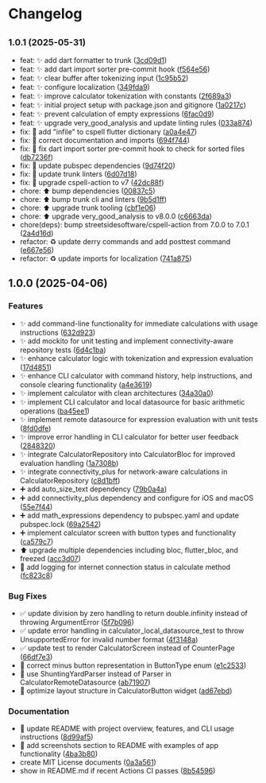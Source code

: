 # Changelog

## <small>1.0.1 (2025-05-31)</small>

- feat: ✨ add dart formatter to trunk ([3cd09d1](https://github.com/AndrewDongminYoo/flutter_calculator_app/commit/3cd09d1))
- feat: ✨ add dart import sorter pre-commit hook ([f564e56](https://github.com/AndrewDongminYoo/flutter_calculator_app/commit/f564e56))
- feat: ✨ clear buffer after tokenizing input ([1c95b52](https://github.com/AndrewDongminYoo/flutter_calculator_app/commit/1c95b52))
- feat: ✨ configure localization ([349fda9](https://github.com/AndrewDongminYoo/flutter_calculator_app/commit/349fda9))
- feat: ✨ improve calculator tokenization with constants ([2f689a3](https://github.com/AndrewDongminYoo/flutter_calculator_app/commit/2f689a3))
- feat: ✨ initial project setup with package.json and gitignore ([1a0217c](https://github.com/AndrewDongminYoo/flutter_calculator_app/commit/1a0217c))
- feat: ✨ prevent calculation of empty expressions ([6fac0d9](https://github.com/AndrewDongminYoo/flutter_calculator_app/commit/6fac0d9))
- feat: ✨ upgrade very_good_analysis and update linting rules ([033a874](https://github.com/AndrewDongminYoo/flutter_calculator_app/commit/033a874))
- fix: 🐛 add "infile" to cspell flutter dictionary ([a0a4e47](https://github.com/AndrewDongminYoo/flutter_calculator_app/commit/a0a4e47))
- fix: 🐛 correct documentation and imports ([694f744](https://github.com/AndrewDongminYoo/flutter_calculator_app/commit/694f744))
- fix: 🐛 fix dart import sorter pre-commit hook to check for sorted files ([db7236f](https://github.com/AndrewDongminYoo/flutter_calculator_app/commit/db7236f))
- fix: 🐛 update pubspec dependencies ([9d74f20](https://github.com/AndrewDongminYoo/flutter_calculator_app/commit/9d74f20))
- fix: 🐛 update trunk linters ([6d07d18](https://github.com/AndrewDongminYoo/flutter_calculator_app/commit/6d07d18))
- fix: 🐛 upgrade cspell-action to v7 ([42dc88f](https://github.com/AndrewDongminYoo/flutter_calculator_app/commit/42dc88f))
- chore: ⬆️ bump dependencies ([00837c5](https://github.com/AndrewDongminYoo/flutter_calculator_app/commit/00837c5))
- chore: ⬆️ bump trunk cli and linters ([9b5d1ff](https://github.com/AndrewDongminYoo/flutter_calculator_app/commit/9b5d1ff))
- chore: ⬆️ upgrade trunk tooling ([cbf1e06](https://github.com/AndrewDongminYoo/flutter_calculator_app/commit/cbf1e06))
- chore: ⬆️ upgrade very_good_analysis to v8.0.0 ([c6663da](https://github.com/AndrewDongminYoo/flutter_calculator_app/commit/c6663da))
- chore(deps): bump streetsidesoftware/cspell-action from 7.0.0 to 7.0.1 ([2a4d16d](https://github.com/AndrewDongminYoo/flutter_calculator_app/commit/2a4d16d))
- refactor: ♻️ update derry commands and add posttest command ([e667e56](https://github.com/AndrewDongminYoo/flutter_calculator_app/commit/e667e56))
- refactor: ♻️ update imports for localization ([741a875](https://github.com/AndrewDongminYoo/flutter_calculator_app/commit/741a875))

## 1.0.0 (2025-04-06)

### Features

- ✨ add command-line functionality for immediate calculations with usage instructions ([632d923](https://github.com/AndrewDongminYoo/flutter_calculator_app/commit/632d923dfbeae25a6a0607f8b3da5f22469c82b3))
- ✨ add mockito for unit testing and implement connectivity-aware repository tests ([6d4c1ba](https://github.com/AndrewDongminYoo/flutter_calculator_app/commit/6d4c1ba8e74f27c0abbc455441f339fac679bb42))
- ✨ enhance calculator logic with tokenization and expression evaluation ([17d4851](https://github.com/AndrewDongminYoo/flutter_calculator_app/commit/17d48516327269c04b1aeb61df7c58000e282eaa))
- ✨ enhance CLI calculator with command history, help instructions, and console clearing functionality ([a4e3619](https://github.com/AndrewDongminYoo/flutter_calculator_app/commit/a4e36194d74a56b21cd5b3c9a3e6d977a469457a))
- ✨ implement calculator with clean architectures ([34a30a0](https://github.com/AndrewDongminYoo/flutter_calculator_app/commit/34a30a07eab5441898d898a89eb4479d256db241))
- ✨ implement CLI calculator and local datasource for basic arithmetic operations ([ba45ee1](https://github.com/AndrewDongminYoo/flutter_calculator_app/commit/ba45ee1b7981c3380852ecd7f493dcbaf59274da))
- ✨ implement remote datasource for expression evaluation with unit tests ([8fd0dfe](https://github.com/AndrewDongminYoo/flutter_calculator_app/commit/8fd0dfe6021307ed58211b31943ff385452d6ca5))
- ✨ improve error handling in CLI calculator for better user feedback ([2848320](https://github.com/AndrewDongminYoo/flutter_calculator_app/commit/2848320a2bad6d25500be4ea73ab9965fd3b932b))
- ✨ integrate CalculatorRepository into CalculatorBloc for improved evaluation handling ([1a7308b](https://github.com/AndrewDongminYoo/flutter_calculator_app/commit/1a7308b1c323bb55f38cb154cc69332c2fb79fc5))
- ✨ integrate connectivity_plus for network-aware calculations in CalculatorRepository ([c8d1bff](https://github.com/AndrewDongminYoo/flutter_calculator_app/commit/c8d1bff6452366f5ad50d29ac67e679b880230d2))
- ➕ add auto_size_text dependency ([79b0a4a](https://github.com/AndrewDongminYoo/flutter_calculator_app/commit/79b0a4a594d6a62bc787b3731d2aca39acd94c99))
- ➕ add connectivity_plus dependency and configure for iOS and macOS ([55e7f44](https://github.com/AndrewDongminYoo/flutter_calculator_app/commit/55e7f44e48b9185d470fd5ef9ce4569d49249eb3))
- ➕ add math_expressions dependency to pubspec.yaml and update pubspec.lock ([69a2542](https://github.com/AndrewDongminYoo/flutter_calculator_app/commit/69a254296ef3421f123aa0c418e9ae1115a707b3))
- ➕ implement calculator screen with button types and functionality ([ca579c7](https://github.com/AndrewDongminYoo/flutter_calculator_app/commit/ca579c7584d65c822c7b2f4f801f909becd826c4))
- ⬆️ upgrade multiple dependencies including bloc, flutter_bloc, and freezed ([acc3d07](https://github.com/AndrewDongminYoo/flutter_calculator_app/commit/acc3d078bca63165f3bdc3634e8e6fbfb34422f7))
- 🎯 add logging for internet connection status in calculate method ([fc823c8](https://github.com/AndrewDongminYoo/flutter_calculator_app/commit/fc823c8441546d8653eb236b8efce39a84166654))

### Bug Fixes

- ✅ update division by zero handling to return double.infinity instead of throwing ArgumentError ([5f7b096](https://github.com/AndrewDongminYoo/flutter_calculator_app/commit/5f7b096948a9a5f441384c3e8fba19a371b0a52a))
- ✅ update error handling in calculator_local_datasource_test to throw UnsupportedError for invalid number format ([4f3148a](https://github.com/AndrewDongminYoo/flutter_calculator_app/commit/4f3148a0a5b36e6de4be5d70d2940081d696986f))
- ✅ update test to render CalculatorScreen instead of CounterPage ([66df7e3](https://github.com/AndrewDongminYoo/flutter_calculator_app/commit/66df7e3e81c0d1fa3fb44c8c0d528df6e4df5079))
- 🐛 correct minus button representation in ButtonType enum ([e1c2533](https://github.com/AndrewDongminYoo/flutter_calculator_app/commit/e1c2533b31b9ea269cdc5b333c4fd8383e3c88f6))
- 🐛 use ShuntingYardParser instead of Parser in CalculatorRemoteDatasource ([ab71907](https://github.com/AndrewDongminYoo/flutter_calculator_app/commit/ab7190765955650754e79f63121842a64b7f1037))
- 💄 optimize layout structure in CalculatorButton widget ([ad67ebd](https://github.com/AndrewDongminYoo/flutter_calculator_app/commit/ad67ebd125d14b16b3280c263923b16f7173203f))

### Documentation

- 📝 update README with project overview, features, and CLI usage instructions ([8d99af5](https://github.com/AndrewDongminYoo/flutter_calculator_app/commit/8d99af519b5275d18553c20433fe966a2bd73704))
- 📸 add screenshots section to README with examples of app functionality ([4ba3b80](https://github.com/AndrewDongminYoo/flutter_calculator_app/commit/4ba3b80361fefcf1714ca2443be930681cbedf82))
- create MIT License documents ([0a3a561](https://github.com/AndrewDongminYoo/flutter_calculator_app/commit/0a3a5617c992acc25cd4e92774e583cf3d5b314d))
- show in README.md if recent Actions CI passes ([8b54596](https://github.com/AndrewDongminYoo/flutter_calculator_app/commit/8b5459682d6743a96accc56b7b4fb04d3cd70f7b))
